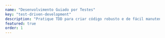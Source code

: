 ```yaml
---
name: "Desenvolvimento Guiado por Testes"
key: "test-driven-development"
description: "Pratique TDD para criar código robusto e de fácil manutenção."
featured: true
order: 1
--- 
```

